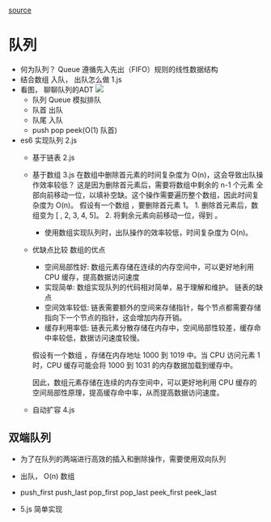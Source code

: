 [source](https://www.hello-algo.com/chapter_stack_and_queue/queue/)

# 队列

- 何为队列？
  Queue 遵循先入先出（FIFO）规则的线性数据结构
- 结合数组 入队， 出队怎么做
  1.js
- 看图， 聊聊队列的ADT
  ![](https://www.hello-algo.com/chapter_stack_and_queue/queue.assets/queue_operations.png)
  - 队列 Queue 模拟排队
  - 队首 出队
  - 队尾 入队
  - push  pop  peek(O(1) 队首)
- es6 实现队列 2.js
  - 基于链表
    2.js 
  - 基于数组
    3.js
    在数组中删除首元素的时间复杂度为 O(n)，这会导致出队操作效率较低？
    这是因为删除首元素后，需要将数组中剩余的 n-1 个元素 全部向前移动一位，以填补空缺。这个操作需要遍历整个数组，因此时间复杂度为 O(n)。
    假设有一个数组 ，要删除首元素 1。
    1.
    删除首元素后，数组变为 [ , 2, 3, 4, 5]。
    2.
    将剩余元素向前移动一位，得到 。
    - 使用数组实现队列时，出队操作的效率较低，时间复杂度为 O(n)。

  - 优缺点比较
    数组的优点
    - 空间局部性好: 数组元素存储在连续的内存空间中，可以更好地利用 CPU 缓存，提高数据访问速度
    - 实现简单: 数组实现队列的代码相对简单，易于理解和维护。
    链表的缺点
    - 空间效率较低: 链表需要额外的空间来存储指针，每个节点都需要存储指向下一个节点的指针，这会增加内存开销。
    - 缓存利用率低: 链表元素分散存储在内存中，空间局部性较差，缓存命中率较低，数据访问速度较慢。  

    假设有一个数组 ，存储在内存地址 1000 到 1019 中。当 CPU 访问元素 1 时，CPU 缓存可能会将 1000 到 1031 的内存数据加载到缓存中。

    因此，数组元素存储在连续的内存空间中，可以更好地利用 CPU 缓存的空间局部性原理，提高缓存命中率，从而提高数据访问速度。

  - 自动扩容 4.js

## 双端队列
  - 为了在队列的两端进行高效的插入和删除操作，需要使用双向队列
  - 出队， O(n) 数组
  - push_first push_last pop_first pop_last  peek_first peek_last

  - 5.js 简单实现